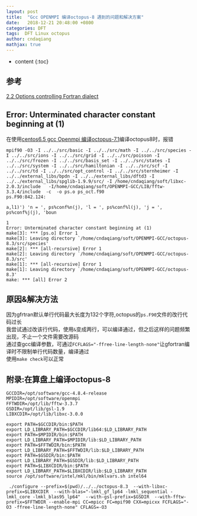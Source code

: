 ```yaml
---
layout: post
title:  "Gcc OPENMPI 编译octopus-8 遇到的问题和解决方案"
date:   2018-12-21 20:48:00 +0800
categories: DFT
tags:  DFT Linux octopus
author: cndaqiang
mathjax: true
---
```

* content
{:toc}





## 参考
[2.2 Options controlling Fortran dialect](https://gcc.gnu.org/onlinedocs/gfortran/Fortran-Dialect-Options.html)

## Error: Unterminated character constant beginning at (1)
在使用[centos6.5 gcc Openmpi 编译octopus-7.1](/2018/09/15/gun-openmpi-octopus-7.1/)编译octopus8时，报错

```
mpif90 -O3 -I ../../src/basic -I ../../src/math -I ../../src/species -I ../../src/ions -I ../../src/grid -I ../../src/poisson -I ../../src/frozen -I ../../src/basis_set -I ../../src/states -I ../../src/system -I ../../src/hamiltonian -I ../../src/scf -I ../../src/td -I ../../src/opt_control -I ../../src/sternheimer -I ../../external_libs/bpdn -I ../../external_libs/dftd3 -I ../../external_libs/spglib-1.9.9/src/ -I /home/cndaqiang/soft/libxc-2.0.3/include   -I/home/cndaqiang/soft/OPENMPI-GCC/LIB/fftw-3.3.4/include  -c  -o ps.o ps_oct.f90
ps.F90:842.124:

a,l1)') 'n = ', ps%conf%n(j), 'l = ', ps%conf%l(j), 'j = ', ps%conf%j(j), 'boun
                                                                           1
Error: Unterminated character constant beginning at (1)
make[3]: *** [ps.o] Error 1
make[3]: Leaving directory `/home/cndaqiang/soft/OPENMPI-GCC/octopus-8.3/src/species'
make[2]: *** [all-recursive] Error 1
make[2]: Leaving directory `/home/cndaqiang/soft/OPENMPI-GCC/octopus-8.3/src'
make[1]: *** [all-recursive] Error 1
make[1]: Leaving directory `/home/cndaqiang/soft/OPENMPI-GCC/octopus-8.3'
make: *** [all] Error 2
```


## 原因&解决方法
因为gfrtran默认单行代码最大长度为132个字符,octopus的`ps.F90`文件的改行代码过长<br>
我尝试通过改该行代码，使用`&`变成两行，可以编译通过，但之后这样的问题频繁出现，不止一个文件需要改源码<br>
通过查gcc编译参数，可通过`FCFLAGS="-ffree-line-length-none"`让gfortran编译时不限制单行代码数量，编译通过<br>
使用`make check`可以正常


## 附录:在算盘上编译octopus-8
```
GCCDIR=/opt/software/gcc-4.8.4-release
MPIDIR=/opt/software/openmpi
FFTWDIR=/opt/lib/fftw-3.3.7
GSDIR=/opt/lib/gsl-1.9
LIBXCDIR=/opt/lib/libxc-3.0.0

export PATH=$GCCDIR/bin:$PATH
export LD_LIBRARY_PATH=$GCCDIR/lib64:$LD_LIBRARY_PATH
export PATH=$MPIDIR/bin:$PATH
export LD_LIBRARY_PATH=$MPIDIR/lib:$LD_LIBRARY_PATH
export PATH=$FFTWDIR/bin:$PATH
export LD_LIBRARY_PATH=$FFTWDIR/lib:$LD_LIBRARY_PATH
export PATH=$GSDIR/bin:$PATH
export LD_LIBRARY_PATH=$GSDIR/lib:$LD_LIBRARY_PATH
export PATH=$LIBXCDIR/bin:$PATH
export LD_LIBRARY_PATH=$LIBXCDIR/lib:$LD_LIBRARY_PATH
source /opt/software/intel/mkl/bin/mklvars.sh intel64

 ./configure --prefix=$(pwd)/../../octopus-8.3  --with-libxc-prefix=$LIBXCDIR  --with-blas="-lmkl_gf_lp64 -lmkl_sequential -lmkl_core -lmkl_blas95_lp64"  --with-gsl-prefix=$GSDIR  --with-fftw-prefix=$FFTWDIR --enable-mpi CC=mpicc FC=mpif90 CXX=mpicxx FCFLAGS="-O3 -ffree-line-length-none" CFLAGS=-O3   
```


